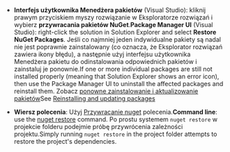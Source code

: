 - <span data-ttu-id="8e73c-101">**Interfejs użytkownika Menedżera pakietów** (Visual Studio): kliknij prawym przyciskiem myszy rozwiązanie w Eksploratorze rozwiązań i wybierz **przywracania pakietów NuGet**.</span><span class="sxs-lookup"><span data-stu-id="8e73c-101">**Package Manager UI** (Visual Studio): right-click the solution in Solution Explorer and select **Restore NuGet Packages**.</span></span> <span data-ttu-id="8e73c-102">Jeśli co najmniej jeden indywidualne pakiety są nadal nie jest poprawnie zainstalowany (co oznacza, że Eksplorator rozwiązań zawiera ikony błędu), a następnie użyj interfejsu użytkownika Menedżera pakietu do odinstalowania odpowiednich pakietów i zainstaluj je ponownie.</span><span class="sxs-lookup"><span data-stu-id="8e73c-102">If one or more individual packages are still not installed properly (meaning that Solution Explorer shows an error icon), then use the Package Manager UI to uninstall the affected packages and reinstall them.</span></span> <span data-ttu-id="8e73c-103">Zobacz [ponowne zainstalowanie i aktualizowanie pakietów](../Consume-Packages/Reinstalling-and-Updating-Packages.md)</span><span class="sxs-lookup"><span data-stu-id="8e73c-103">See [Reinstalling and updating packages](../Consume-Packages/Reinstalling-and-Updating-Packages.md)</span></span>

- <span data-ttu-id="8e73c-104">**Wiersz polecenia**: Użyj [Przywracanie nuget](../tools/cli-ref-restore.md) polecenia.</span><span class="sxs-lookup"><span data-stu-id="8e73c-104">**Command line**: use the [nuget restore](../tools/cli-ref-restore.md) command.</span></span> <span data-ttu-id="8e73c-105">Po prostu systemem `nuget restore` w projekcie folderu podejmie próbę przywrócenia zależności projektu.</span><span class="sxs-lookup"><span data-stu-id="8e73c-105">Simply running `nuget restore` in the project folder attempts to restore the project's dependencies.</span></span>

